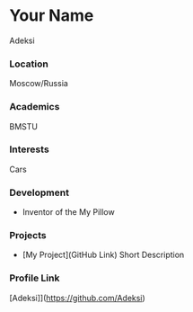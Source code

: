 # Your Name
Adeksi

### Location
Moscow/Russia

### Academics

BMSTU

### Interests

Cars

### Development

- Inventor of the My Pillow

### Projects

- [My Project](GitHub Link) Short Description

### Profile Link

[Adeksi]](https://github.com/Adeksi)